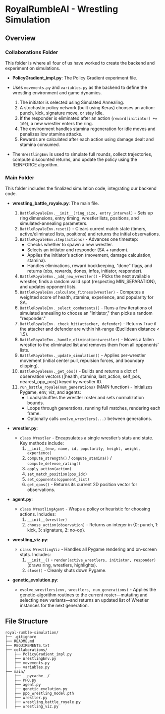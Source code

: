 # RoyalRumbleAI - Wrestling Simulation

## Overview

### Collaborations Folder

This folder is where all four of us have worked to create the backend and experiment on simulations.

- **PolicyGradient_impl.py**: The Policy Gradient experiment file.

- Uses `movements.py` and `variables.py` as the backend to define the wrestling environment and game dynamics.

  1. The initiator is selected using Simulated Annealing.
  2. A stochastic policy network (built using Keras) chooses an action: punch, kick, signature move, or stay idle.
  3. If the responder is eliminated after an action (`reward[initiator] += 100`), a new wrestler enters the ring.
  4. The environment handles stamina regeneration for idle moves and penalizes low stamina attacks.
  5. Rewards are calculated after each action using damage dealt and stamina consumed.

- The `WrestlingEnv` is used to simulate full rounds, collect trajectories, compute discounted returns, and update the policy using the REINFORCE algorithm.

### Main Folder

This folder includes the finalized simulation code, integrating our backend code.

- **wrestling_battle_royale.py**: The main file.

   1. `BattleRoyaleEnv.__init__(ring_size, entry_interval)` - Sets up ring dimensions, entry timing, wrestler lists, positions, and simulated-annealing parameters.
   2. `BattleRoyaleEnv.reset()` - Clears current match state (timers, active/eliminated lists, positions) and returns the initial observations.
   3. `BattleRoyaleEnv.step(actions)` - Advances one timestep:
      - Checks whether to spawn a new wrestler.
      - Selects an initiator and responder (SA + random).
      - Applies the initiator’s action (movement, damage calculation, stamina).
      - Handles eliminations, reward bookkeeping, "done" flags, and returns (obs, rewards, dones, infos, initiator, responder).
   4. `BattleRoyaleEnv._add_new_wrestler()` - Picks the next available wrestler, finds a random valid spot (respecting MIN_SEPARATION), and updates opponent lists.
   5. `BattleRoyaleEnv.calculate_fitness(wrestler)` - Computes a weighted score of health, stamina, experience, and popularity for SA.
   6. `BattleRoyaleEnv._select_combatants()` - Runs a few iterations of simulated annealing to choose an "initiator," then picks a random "responder."
   7. `BattleRoyaleEnv._check_hit(attacker, defender)` - Returns True if the attacker and defender are within hit-range (Euclidean distance &lt; 1.5).
   8. `BattleRoyaleEnv._handle_elimination(wrestler)` - Moves a fallen wrestler to the eliminated list and removes them from all opponents’ lists.
   9. `BattleRoyaleEnv._update_simulation()` - Applies per-wrestler movement (initial center pull, repulsion forces, and boundary clipping).
  10. `BattleRoyaleEnv._get_obs()` - Builds and returns a dict of observation vectors (\[health, stamina, last_action, self_pos, nearest_opp_pos\]) keyed by wrestler ID.
  11. `run_battle_royale(num_generations)` (MAIN function) - Initializes Pygame, env, viz, and agents:
      - Loads/shuffles the wrestler roster and sets normalization bounds.
      - Loops through generations, running full matches, rendering each frame.
      - Optionally calls `evolve_wrestlers(...)` between generations.

- **wrestler.py**:

  - `class Wrestler` - Encapsulates a single wrestler’s stats and state. Key methods include:
    1. `__init__(env, name, id, popularity, height, weight, experience)`
    2. `compute_strength()` / `compute_stamina()` / `compute_defense_rating()`
    3. `apply_action(action)`
    4. `set_match_position(pos_idx)`
    5. `set_opponents(opponent_list)`
    6. `get_qpos()` - Returns its current 2D position vector for observations.

- **agent.py**:

  - `class WrestlingAgent` - Wraps a policy or heuristic for choosing actions. Includes:
    1. `__init__(wrestler)`
    2. `choose_action(observation)` - Returns an integer in {0: punch, 1: kick, 3: signature, 2: no-op}.

- **wrestling_viz.py**:

  - `class WrestlingViz` - Handles all Pygame rendering and on-screen stats. Includes:
    1. `__init__()` - `render(active_wrestlers, initiator, responder)` (draws ring, wrestlers, highlights).
    2. `close()` - Cleanly shuts down Pygame.

- **genetic_evolution.py**:

  - `evolve_wrestlers(env, wrestlers, num_generations)` - Applies the genetic-algorithm routines to the current roster—mutating and selecting new variants—and returns an updated list of Wrestler instances for the next generation.

## File Structure

```
royal-rumble-simulation/
├── .gitignore
├── README.md
├── REQUIREMENTS.txt
├── collaborations/
│   ├── PolicyGradient_impl.py
│   ├── WrestlingEnv.py
│   ├── movements.py
│   ├── variables.py
├── main/
│   ├── __pycache__/
│   ├── PPO.py
│   ├── agent.py
│   ├── genetic_evolution.py
│   ├── ppo_wrestling_model.pth
│   ├── wrestler.py
│   ├── wrestling_battle_royale.py
│   ├── wrestling_viz.py
```
